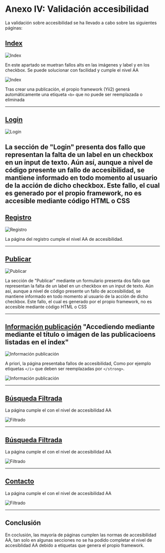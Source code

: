 Anexo IV: Validación accesibilidad
========================

La validación sobre accesibilidad se ha llevado a cabo sobre las siguientes páginas:

[Index](http://animas.herokuapp.com/index.php)
---------

![Index](img/accesibilidad/accesibilidad-index1.png)

En este apartado se muetran fallos alts en las imágenes y label y en los checkbox. Se puede solucionar con facilidad y cumple el nivel AA

![Index](img/accesibilidad/accesibilidad-index.png)

Tras crear una publicación, el propio framework (Yii2) generá automáticamente una etiqueta  `<b>` que no puede ser reemplazada o eliminada

-------------------------------------------------

[Login](http://animas.herokuapp.com/user/login.php)
---------


![Login](img/accesibilidad/accesibilidad-login.png)

La sección de "Login" presenta dos fallo que representan la falta de un label en un checkbox en un input de texto. Aún así, aunque a nivel de código presente un fallo de accesibilidad, se mantiene informado en todo momento al usuario de la acción de dicho checkbox. Este fallo, el cual es generado por el propio framework, no es accesible mediante código HTML o CSS
-------------------------------------------------

[Registro](http://animas.herokuapp.com/user/register.php)
---------


![Registro](img/accesibilidad/accesibilidad-registro.png)

La página del registro cumple el nivel AA de accesibilidad.

-------------------------------------------------

[Publicar](https://animas.herokuapp.com/publicaciones/create.php)
---------


![Publicar](img/accesibilidad/accesibilidad-formulario.png)

La sección de "Publicar" mediante un formulario presenta dos fallo que representan la falta de un label en un checkbox en un input de texto. Aún así, aunque a nivel de código presente un fallo de accesibilidad, se mantiene informado en todo momento al usuario de la acción de dicho checkbox. Este fallo, el cual es generado por el propio framework, no es accesible mediante código HTML o CSS


-------------------------------------------------

[Información publicación](http://animas.herokuapp.com/index.php)
"Accediendo mediante mediante el título o imágen de las publicacioens listadas en el index"
---------

![Información publicación](img/accesibilidad/accesibilidad-viewpub1.png)

A priori, la página presentaba fallos de accesibilidad, Como por ejemplo etiquetas `</i>` que deben ser reemplazadas por `</strong>`.

![Información publicación](img/accesibilidad/accesibilidad-viewpublicar2.png)

-------------------------------------------------

[Búsqueda Filtrada](http://animas.herokuapp.com/site/filtro)
---------
La página cumple el con el nivel de accesibilidad AA

![Filtrado](img/accesibilidad/accesibilidad-filtrado.png)


-------------------------------------------------

[Búsqueda Filtrada](http://animas.herokuapp.com/site/filtro)
---------
La página cumple el con el nivel de accesibilidad AA

![Filtrado](img/accesibilidad/accesibilidad-filtrado.png)


-------------------------------------------------

[Contacto](http://animas.herokuapp.com/site/contact)
---------
La página cumple el con el nivel de accesibilidad AA

![Filtrado](img/accesibilidad/accesibilidad-contacto.png)

-------------------------------------------------

Conclusión
-----------------

En coclusión, las mayoría de páginas cumplen las normas de accesibilidad AA, tan solo en algunas secciones no se ha podido completar el nivel de accesiblidad AA debido a etiquetas que genera el propio framework.
